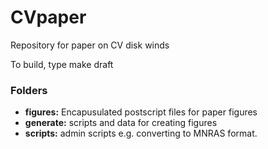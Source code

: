 CVpaper
=======

Repository for paper on CV disk winds

To build, type
    make draft



### Folders

* **figures:** Encapusulated postscript files for paper figures
* **generate:** scripts and data for creating figures
* **scripts:** admin scripts e.g. converting to MNRAS format.






